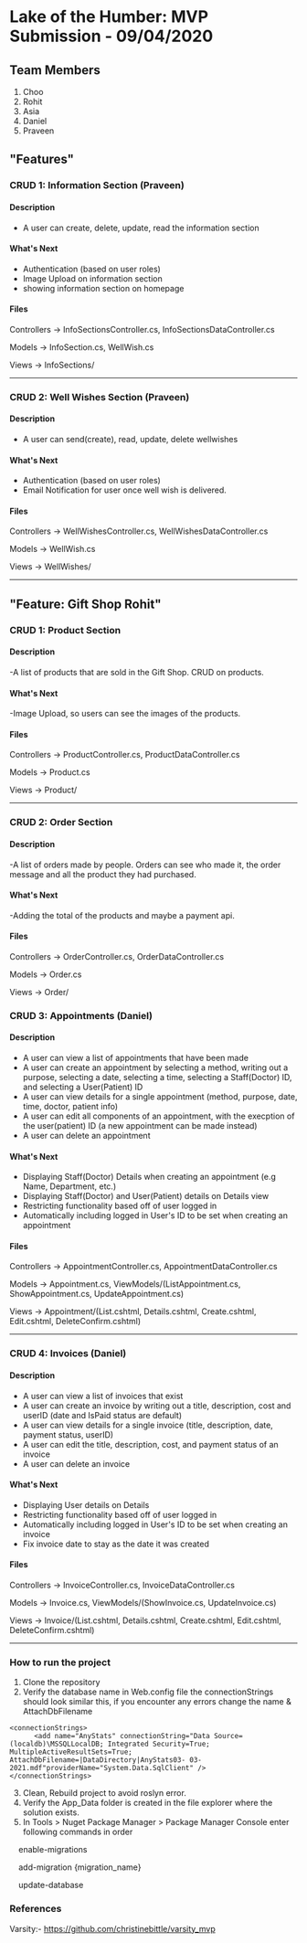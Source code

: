 # Lake of the Humber: MVP Submission - 09/04/2020

## Team Members
1. Choo 
2. Rohit
3. Asia
4. Daniel
5. Praveen

## "Features"

### CRUD 1: Information Section (Praveen)

#### Description
- A user can create, delete, update, read the information section
#### What's Next
- Authentication (based on user roles)
- Image Upload on information section
- showing information section on homepage

#### Files

Controllers -> InfoSectionsController.cs, InfoSectionsDataController.cs

Models -> InfoSection.cs, WellWish.cs

Views -> InfoSections/

---

### CRUD 2: Well Wishes Section (Praveen)
#### Description
- A user can send(create), read, update, delete wellwishes
#### What's Next
- Authentication (based on user roles)
- Email Notification for user once well wish is delivered.

#### Files

Controllers -> WellWishesController.cs, WellWishesDataController.cs

Models -> WellWish.cs

Views -> WellWishes/

---
## "Feature: Gift Shop Rohit"

### CRUD 1: Product Section

#### Description
-A list of products that are sold in the Gift Shop. CRUD on products.

#### What's Next
-Image Upload, so users can see the images of the products.

#### Files

Controllers -> ProductController.cs, ProductDataController.cs

Models -> Product.cs

Views -> Product/

---

### CRUD 2: Order Section
#### Description
-A list of orders made by people. Orders can see who made it, the order message and all the product they had purchased.
#### What's Next
-Adding the total of the products and maybe a payment api.

#### Files

Controllers -> OrderController.cs, OrderDataController.cs

Models -> Order.cs

Views -> Order/

### CRUD 3: Appointments (Daniel)
#### Description
- A user can view a list of appointments that have been made
- A user can create an appointment by selecting a method, writing out a purpose, selecting a date, selecting a time, selecting a Staff(Doctor) ID, and selecting a User(Patient) ID
- A user can view details for a single appointment (method, purpose, date, time, doctor, patient info)
- A user can edit all components of an appointment, with the execption of the user(patient) ID (a new appointment can be made instead)
- A user can delete an appointment  

#### What's Next
- Displaying Staff(Doctor) Details when creating an appointment (e.g Name, Department, etc.)
- Displaying Staff(Doctor) and User(Patient) details on Details view
- Restricting functionality based off of user logged in
- Automatically including logged in User's ID to be set when creating an appointment

#### Files
Controllers -> AppointmentController.cs, AppointmentDataController.cs

Models -> Appointment.cs, ViewModels/(ListAppointment.cs, ShowAppointment.cs, UpdateAppointment.cs)

Views -> Appointment/(List.cshtml, Details.cshtml, Create.cshtml, Edit.cshtml, DeleteConfirm.cshtml)

---

### CRUD 4: Invoices (Daniel)
#### Description
- A user can view a list of invoices that exist
- A user can create an invoice by writing out a title, description, cost and userID (date and IsPaid status are default)
- A user can view details for a single invoice (title, description, date, payment status, userID)
- A user can edit the title, description, cost, and payment status of an invoice
- A user can delete an invoice  

#### What's Next
- Displaying User details on Details
- Restricting functionality based off of user logged in
- Automatically including logged in User's ID to be set when creating an invoice
- Fix invoice date to stay as the date it was created

#### Files
Controllers -> InvoiceController.cs, InvoiceDataController.cs

Models -> Invoice.cs, ViewModels/(ShowInvoice.cs, UpdateInvoice.cs)

Views -> Invoice/(List.cshtml, Details.cshtml, Create.cshtml, Edit.cshtml, DeleteConfirm.cshtml)

---


### How to run the project
1. Clone the repository
2. Verify the database name in Web.config file
the connectionStrings should look similar this, if you encounter any errors change the name & AttachDbFilename
```
<connectionStrings>
	  <add name="AnyStats" connectionString="Data Source=(localdb)\MSSQLLocalDB; Integrated Security=True; MultipleActiveResultSets=True; AttachDbFilename=|DataDirectory|AnyStats03- 03-2021.mdf"providerName="System.Data.SqlClient" />
</connectionStrings> 
```
3. Clean, Rebuild project to avoid roslyn error.
4. Verify the App_Data folder is created in the file explorer where the solution exists.
5. In Tools > Nuget Package Manager > Package Manager Console enter following commands in order
  
  &nbsp;&nbsp;&nbsp;&nbsp;enable-migrations
  
  &nbsp;&nbsp;&nbsp;&nbsp;add-migration {migration_name}
  
  &nbsp;&nbsp;&nbsp;&nbsp;update-database

### References
Varsity:- https://github.com/christinebittle/varsity_mvp
